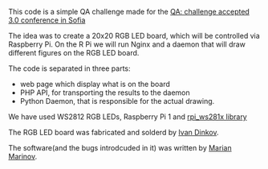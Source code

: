 This code is a simple QA challenge made for the [QA: challenge accepted 3.0 conference in Sofia](http://qachallengeaccepted.com/)

The idea was to create a 20x20 RGB LED board, which will be controlled via Raspberry Pi. On the R Pi we will run Nginx and a daemon that will draw different figures on the RGB LED board.

The code is separated in three parts:
- web page which display what is on the board
- PHP API, for transporting the results to the daemon
- Python Daemon, that is responsible for the actual drawing.

We have used WS2812 RGB LEDs, Raspberry Pi 1 and [rpi_ws281x library](https://github.com/jgarff/rpi_ws281x)

The RGB LED board was fabricated and solderd by [Ivan Dinkov](https://github.com/idinkovsg).

The software(and the bugs introdcuded in it) was written by [Marian Marinov](https://github.com/hackman).
